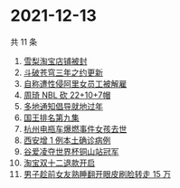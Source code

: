 # 2021-12-13

共 11 条

<!-- BEGIN ZHIHUSEARCH -->
<!-- 最后更新时间 Mon Dec 13 2021 01:17:04 GMT+0800 (China Standard Time) -->
1. [雪梨淘宝店铺被封](https://www.zhihu.com/search?q=雪梨)
1. [斗破苍穹三年之约更新](https://www.zhihu.com/search?q=斗破苍穹三年之约)
1. [自称遭性侵阿里女员工被解雇](https://www.zhihu.com/search?q=阿里女员工)
1. [周琦 NBL 砍 22+10+7帽](https://www.zhihu.com/search?q=周琦)
1. [多地通知倡导就地过年](https://www.zhihu.com/search?q=就地过年)
1. [国王排名第九集](https://www.zhihu.com/search?q=国王排名)
1. [杭州电瓶车爆燃事件女孩去世](https://www.zhihu.com/search?q=杭州电瓶车爆燃)
1. [西安增 1 例本土确诊病例](https://www.zhihu.com/search?q=西安疫情)
1. [谷爱凌夺世界杯铜山站冠军](https://www.zhihu.com/search?q=谷爱凌)
1. [淘宝双十二退款开启](https://www.zhihu.com/search?q=双十二退款)
1. [男子趁前女友熟睡翻开眼皮刷脸转走 15 万](https://www.zhihu.com/search?q=男子翻前女友眼皮刷脸支付)
<!-- END ZHIHUSEARCH -->
